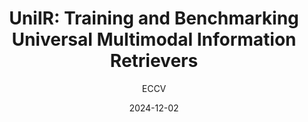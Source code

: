 ---
layout: seminar-post
title: "UniIR: Training and Benchmarking Universal Multimodal Information Retrievers"
subtitle: 'ECCV'
categories: Computer Vision
tags: [Retrieval]
date: 2024-12-02
pdf_url: 'https://drive.google.com/file/d/1T3F_624bpfymQQxLJ_dqO4TNSjJTjEME/view?usp=sharing'
---